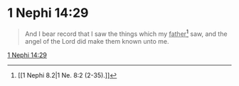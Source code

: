 # 1 Nephi 14:29

> And I bear record that I saw the things which my <u>father</u>[^a] saw, and the angel of the Lord did make them known unto me.

[1 Nephi 14:29](https://www.churchofjesuschrist.org/study/scriptures/bofm/1-ne/14?lang=eng&id=p29#p29)


[^a]: [[1 Nephi 8.2|1 Ne. 8:2 (2-35).]]
